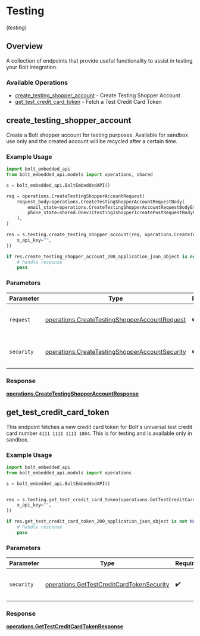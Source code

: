 # Testing
(*testing*)

## Overview

A collection of endpoints that provide useful functionality to assist in testing your Bolt integration.


### Available Operations

* [create_testing_shopper_account](#create_testing_shopper_account) - Create Testing Shopper Account
* [get_test_credit_card_token](#get_test_credit_card_token) - Fetch a Test Credit Card Token

## create_testing_shopper_account

Create a Bolt shopper account for testing purposes. Available for sandbox use only and the created  account will be recycled after a certain time.

### Example Usage

```python
import bolt_embedded_api
from bolt_embedded_api.models import operations, shared

s = bolt_embedded_api.BoltEmbeddedAPI()

req = operations.CreateTestingShopperAccountRequest(
    request_body=operations.CreateTestingShopperAccountRequestBody(
        email_state=operations.CreateTestingShopperAccountRequestBodyEmailState.VERIFIED,
        phone_state=shared.Onev11testing1shopper1createPostRequestBodyContentApplication1jsonSchemaPropertiesEmailState.VERIFIED,
    ),
)

res = s.testing.create_testing_shopper_account(req, operations.CreateTestingShopperAccountSecurity(
    x_api_key="",
))

if res.create_testing_shopper_account_200_application_json_object is not None:
    # handle response
    pass
```

### Parameters

| Parameter                                                                                                        | Type                                                                                                             | Required                                                                                                         | Description                                                                                                      |
| ---------------------------------------------------------------------------------------------------------------- | ---------------------------------------------------------------------------------------------------------------- | ---------------------------------------------------------------------------------------------------------------- | ---------------------------------------------------------------------------------------------------------------- |
| `request`                                                                                                        | [operations.CreateTestingShopperAccountRequest](../../models/operations/createtestingshopperaccountrequest.md)   | :heavy_check_mark:                                                                                               | The request object to use for the request.                                                                       |
| `security`                                                                                                       | [operations.CreateTestingShopperAccountSecurity](../../models/operations/createtestingshopperaccountsecurity.md) | :heavy_check_mark:                                                                                               | The security requirements to use for the request.                                                                |


### Response

**[operations.CreateTestingShopperAccountResponse](../../models/operations/createtestingshopperaccountresponse.md)**


## get_test_credit_card_token

This endpoint fetches a new credit card token for Bolt's universal test credit card number `4111 1111 1111 1004`. This is for testing and is available only in sandbox.

### Example Usage

```python
import bolt_embedded_api
from bolt_embedded_api.models import operations

s = bolt_embedded_api.BoltEmbeddedAPI()


res = s.testing.get_test_credit_card_token(operations.GetTestCreditCardTokenSecurity(
    x_api_key="",
))

if res.get_test_credit_card_token_200_application_json_object is not None:
    # handle response
    pass
```

### Parameters

| Parameter                                                                                              | Type                                                                                                   | Required                                                                                               | Description                                                                                            |
| ------------------------------------------------------------------------------------------------------ | ------------------------------------------------------------------------------------------------------ | ------------------------------------------------------------------------------------------------------ | ------------------------------------------------------------------------------------------------------ |
| `security`                                                                                             | [operations.GetTestCreditCardTokenSecurity](../../models/operations/gettestcreditcardtokensecurity.md) | :heavy_check_mark:                                                                                     | The security requirements to use for the request.                                                      |


### Response

**[operations.GetTestCreditCardTokenResponse](../../models/operations/gettestcreditcardtokenresponse.md)**

